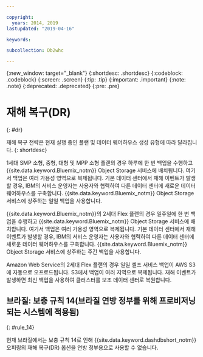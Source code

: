 ```yaml
---

copyright:
  years: 2014, 2019
lastupdated: "2019-04-16"

keywords:

subcollection: Db2whc

---
```


<!-- Attribute definitions --> 
{:new_window: target="_blank"}
{:shortdesc: .shortdesc}
{:codeblock: .codeblock}
{:screen: .screen}
{:tip: .tip}
{:important: .important}
{:note: .note}
{:deprecated: .deprecated}
{:pre: .pre}

# 재해 복구(DR)
{: #dr}

<!-- If your data warehouse instance is deployed in a data center that suffers a significant data center outage with an expected downtime of more than 8 hours, you will be sent a request to allow service operators to fail over your instance to another data center before disaster recovery actions can begin.
{: shortdesc}

A Db2 backup of your database is done every day, except for the Flex plan where a Db2 backup is done every 7 days and a snapshot backup is done daily. Daily backups are stored in the IBM Cloud Object Storage service from which it is replicated to multiple availability zones. If something should happen to your primary data center, our service operators will work with you to stand up your recovered database in a secondary data center. -->

재해 복구 전략은 현재 실행 중인 플랜 및 데이터 웨어하우스 생성 유형에 따라 달라집니다.
{: shortdesc}

1세대 SMP 소형, 중형, 대형 및 MPP 소형 플랜의 경우 하루에 한 번 백업을 수행하고  {{site.data.keyword.Bluemix_notm}} Object Storage 서비스에 배치됩니다. 여기서 백업은 여러 가용성 영역으로 복제됩니다. 기본 데이터 센터에서 재해 이벤트가 발생할 경우, IBM의 서비스 운영자는 사용자와 협력하여 다른 데이터 센터에 새로운 데이터 웨어하우스를 구축합니다. {{site.data.keyword.Bluemix_notm}} Object Storage 서비스에 상주하는 일일 백업을 사용합니다. 

{{site.data.keyword.Bluemix_notm}}의 2세대 Flex 플랜의 경우 일주일에 한 번 백업을 수행하고 {{site.data.keyword.Bluemix_notm}} Object Storage 서비스에 배치합니다. 여기서 백업은 여러 가용성 영역으로 복제됩니다. 기본 데이터 센터에서 재해 이벤트가 발생할 경우, IBM의 서비스 운영자는 사용자와 협력하여 다른 데이터 센터에 새로운 데이터 웨어하우스를 구축합니다. {{site.data.keyword.Bluemix_notm}} Object Storage 서비스에 상주하는 주간 백업을 사용합니다. 

Amazon Web Service의 2세대 Flex 플랜의 경우 일일 셀프 서비스 백업이 AWS S3에 자동으로 오프로드됩니다. S3에서 백업이 여러 지역으로 복제됩니다. 재해 이벤트가 발생하면 최신 백업을 사용하여 클러스터를 보조 데이터 센터로 복원합니다. 

## **브라질: 보충 규칙 14**(브라질 연방 정부를 위해 프로비저닝되는 시스템에 적용됨)
{: #rule_14}

현재 브라질에서는 보충 규칙 14로 인해 {{site.data.keyword.dashdbshort_notm}} 오퍼링의 재해 복구(DR) 옵션을 연방 정부용으로 사용할 수 없습니다.


